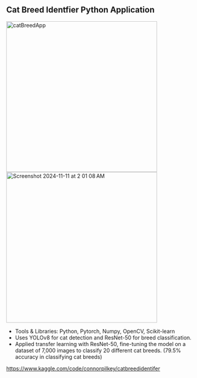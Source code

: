 ## Cat Breed Identfier Python Application

<img width="400" alt="catBreedApp" src="https://github.com/user-attachments/assets/8b4f058d-3654-4fe6-a20d-e0f2b6101949">
<img width="400" alt="Screenshot 2024-11-11 at 2 01 08 AM" src="https://github.com/user-attachments/assets/a3b03ecc-1b6f-4943-8d05-a06ff00dcb19">


- Tools & Libraries: Python, Pytorch, Numpy, OpenCV, Scikit-learn
- Uses YOLOv8 for cat detection and ResNet-50 for breed classification.
- Applied transfer learning with ResNet-50, fine-tuning the model on a dataset of 7,000 images to classify 20 different cat breeds. (79.5% accuracy in classifying cat breeds)

https://www.kaggle.com/code/connorpilkey/catbreedidentifer
